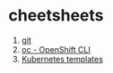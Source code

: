 # cheetsheets

1. [git](git.md)
1. [oc - OpenShift CLI](oc.md)
1. [Kubernetes templates](kubernetes-templates.md)
